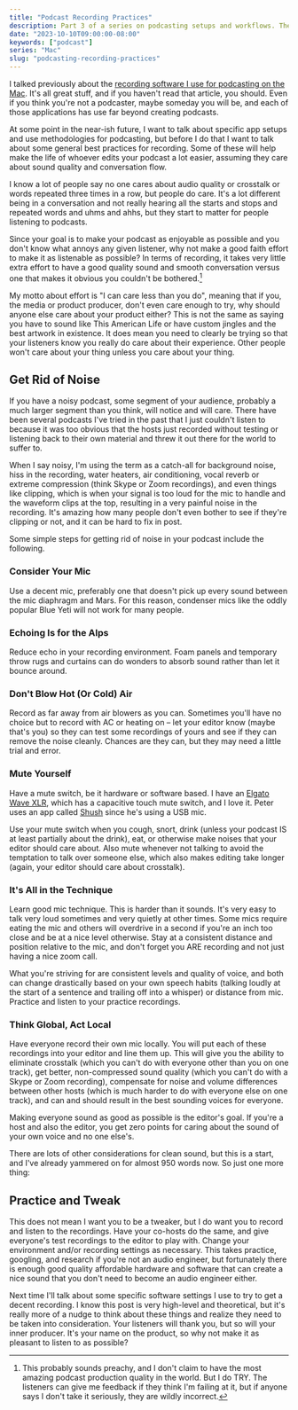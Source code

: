 ```yaml
---
title: "Podcast Recording Practices"
description: Part 3 of a series on podcasting setups and workflows. These are some things you should consider in order to record a clean, pleasant sounding podcast.
date: "2023-10-10T09:00:00-08:00"
keywords: ["podcast"]
series: "Mac"
slug: "podcasting-recording-practices"
---
```

I talked previously about the [recording software I use for podcasting on the Mac](https://scottwillsey.com/podcasting-recording-software/). It's all great stuff, and if you haven't read that article, you should. Even if you think you're not a podcaster, maybe someday you will be, and each of those applications has use far beyond creating podcasts.

At some point in the near-ish future, I want to talk about specific app setups and use methodologies for podcasting, but before I do that I want to talk about some general best practices for recording. Some of these will help make the life of whoever edits your podcast a lot easier, assuming they care about sound quality and conversation flow.

I know a lot of people say no one cares about audio quality or crosstalk or words repeated three times in a row, but people do care. It's a lot different being in a conversation and not really hearing all the starts and stops and repeated words and uhms and ahhs, but they start to matter for people listening to podcasts.

Since your goal is to make your podcast as enjoyable as possible and you don't know what annoys any given listener, why not make a good faith effort to make it as listenable as possible? In terms of recording, it takes very little extra effort to have a good quality sound and smooth conversation versus one that makes it obvious you couldn't be bothered.[^1]

My motto about effort is "I can care less than you do", meaning that if you, the media or product producer, don't even care enough to try, why should anyone else care about your product either? This is not the same as saying you have to sound like This American Life or have custom jingles and the best artwork in existence. It does mean you need to clearly be trying so that your listeners know you really do care about their experience. Other people won't care about your thing unless you care about your thing.

## Get Rid of Noise

If you have a noisy podcast, some segment of your audience, probably a much larger segment than you think, will notice and will care. There have been several podcasts I've tried in the past that I just couldn't listen to because it was too obvious that the hosts just recorded without testing or listening back to their own material and threw it out there for the world to suffer to.

When I say noisy, I'm using the term as a catch-all for background noise, hiss in the recording, water heaters, air conditioning, vocal reverb or extreme compression (think Skype or Zoom recordings), and even things like clipping, which is when your signal is too loud for the mic to handle and the waveform clips at the top, resulting in a very painful noise in the recording. It's amazing how many people don't even bother to see if they're clipping or not, and it can be hard to fix in post.

Some simple steps for getting rid of noise in your podcast include the following.

### Consider Your Mic

Use a decent mic, preferably one that doesn't pick up every sound between the mic diaphragm and Mars. For this reason, condenser mics like the oddly popular Blue Yeti will not work for many people.

### Echoing Is for the Alps

Reduce echo in your recording environment. Foam panels and temporary throw rugs and curtains can do wonders to absorb sound rather than let it bounce around.

### Don't Blow Hot (Or Cold) Air

Record as far away from air blowers as you can. Sometimes you'll have no choice but to record with AC or heating on – let your editor know (maybe that's you) so they can test some recordings of yours and see if they can remove the noise cleanly. Chances are they can, but they may need a little trial and error.

### Mute Yourself

Have a mute switch, be it hardware or software based. I have an [Elgato Wave XLR](https://www.elgato.com/us/en/p/wave-xlr), which has a capacitive touch mute switch, and I love it. Peter uses an app called [Shush](https://mizage.com/shush/) since he's using a USB mic.

Use your mute switch when you cough, snort, drink (unless your podcast IS at least partially about the drink), eat, or otherwise make noises that your editor should care about. Also mute whenever not talking to avoid the temptation to talk over someone else, which also makes editing take longer (again, your editor should care about crosstalk).

### It's All in the Technique

Learn good mic technique. This is harder than it sounds. It's very easy to talk very loud sometimes and very quietly at other times. Some mics require eating the mic and others will overdrive in a second if you're an inch too close and be at a nice level otherwise. Stay at a consistent distance and position relative to the mic, and don't forget you ARE recording and not just having a nice zoom call.

What you're striving for are consistent levels and quality of voice, and both can change drastically based on your own speech habits (talking loudly at the start of a sentence and trailing off into a whisper) or distance from mic. Practice and listen to your practice recordings.

### Think Global, Act Local

Have everyone record their own mic locally. You will put each of these recordings into your editor and line them up. This will give you the ability to eliminate crosstalk (which you can't do with everyone other than you on one track), get better, non-compressed sound quality (which you can't do with a Skype or Zoom recording), compensate for noise and volume differences between other hosts (which is much harder to do with everyone else on one track), and can and should result in the best sounding voices for everyone.

Making everyone sound as good as possible is the editor's goal. If you're a host and also the editor, you get zero points for caring about the sound of your own voice and no one else's.

There are lots of other considerations for clean sound, but this is a start, and I've already yammered on for almost 950 words now. So just one more thing:

## Practice and Tweak

This does not mean I want you to be a tweaker, but I do want you to record and listen to the recordings. Have your co-hosts do the same, and give everyone's test recordings to the editor to play with. Change your environment and/or recording settings as necessary. This takes practice, googling, and research if you're not an audio engineer, but fortunately there is enough good quality affordable hardware and software that can create a nice sound that you don't need to become an audio engineer either.

Next time I'll talk about some specific software settings I use to try to get a decent recording. I know this post is very high-level and theoretical, but it's really more of a nudge to think about these things and realize they need to be taken into consideration. Your listeners will thank you, but so will your inner producer. It's your name on the product, so why not make it as pleasant to listen to as possible?

[^1]: This probably sounds preachy, and I don't claim to have the most amazing podcast production quality in the world. But I do TRY. The listeners can give me feedback if they think I'm failing at it, but if anyone says I don't take it seriously, they are wildly incorrect.
